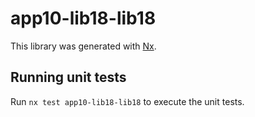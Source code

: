 # app10-lib18-lib18

This library was generated with [Nx](https://nx.dev).

## Running unit tests

Run `nx test app10-lib18-lib18` to execute the unit tests.
